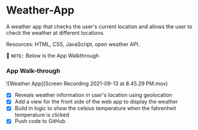 # Weather-App
A weather app that checks the user's current location and allows the user to check the weather at different locations.

Resources: HTML, CSS, JavaScript, open weather API.

📝 `NOTE:` Below is the App Walkthrough
### App Walk-through
![Weather App](Screen Recording 2021-09-13 at 8.45.29 PM.mov)

- [x] Reveals weather information in user's location using geolocation
- [x] Add a view for the front side of the web app to display the weather
- [x] Build in logic to show the celsius temperature when the fahrenheit temperature is clicked
- [x] Push code to GitHub
